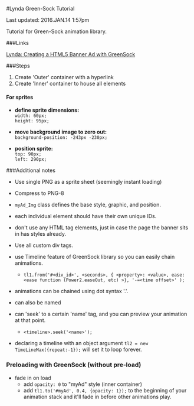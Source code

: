#Lynda Green-Sock Tutorial

Last updated: 2016.JAN.14 1:57pm

Tutorial for Green-Sock animation library.

###Links

[Lynda: Creating a HTML5 Banner Ad with GreenSock](http://www.lynda.com/HTML-tutorials/Adding-background-clouds/373558/420197-4.html)

###Steps

1. Create 'Outer' container with a hyperlink
2. Create 'Inner' container to house all elements

#### For sprites

- **define sprite dimensions:** <br>
```width: 60px;``` <br>
```height: 95px;``` <br>

- **move background image to zero out:** <br>
```background-position: -243px -230px;``` <br>

- **position sprite:** <br>
```top: 90px;``` <br>
```left: 290px;``` <br>


###Additional notes

- Use single PNG as a sprite sheet (seemingly instant loading)
- Compress to PNG-8


- ```myAd_Img``` class defines the base style, graphic, and position.
- each individual element should have their own unique IDs.

- don't use any HTML tag elements, just in case the page the banner sits in has styles already.
- Use all custom div tags.

- use Timeline feature of GreenSock library so you can easily chain animations.
	- ```tl1.from('#<div_id>', <seconds>, { <property>: <value>, ease: <ease function (Power2.easeOut, etc) >}, '-=<time offset>' );```

- animations can be chained using dot syntax '.'.

- can also be named
- can 'seek' to a certain 'name' tag, and you can preview your animation at that point.
	- ```<timeline>.seek('<name>');```

- declaring a timeline with an object argument ```tl2 = new TimeLineMax({repeat:-1});``` will set it to loop forever.
 
### Preloading with GreenSock (without pre-load)
- fade in on load
	- add ```opacity: 0``` to "myAd" style (inner container)
	- add ```tl1.to('#myAd', 0.4, {opacity: 1});``` to the beginning of your animation stack and it'll fade in before other animations play.

